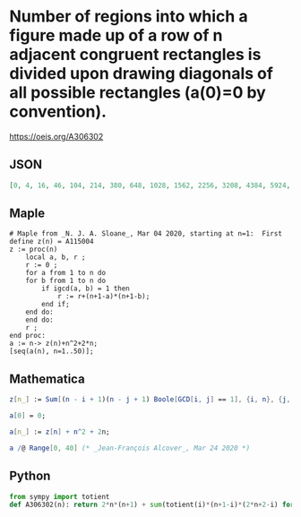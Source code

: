 # Number of regions into which a figure made up of a row of n adjacent congruent rectangles is divided upon drawing diagonals of all possible rectangles \(a\(0\)\=0 by convention\)\.
https://oeis.org/A306302
## JSON
```JSON
[0, 4, 16, 46, 104, 214, 380, 648, 1028, 1562, 2256, 3208, 4384, 5924, 7792, 10052, 12744, 16060, 19880, 24486, 29748, 35798, 42648, 50648, 59544, 69700, 80992, 93654, 107596, 123374, 140488, 159704, 180696, 203684, 228624, 255892, 285152, 317400, 352096, 389576]
```
## Maple
```Maple
# Maple from _N. J. A. Sloane_, Mar 04 2020, starting at n=1:  First define z(n) = A115004
z := proc(n)
    local a, b, r ;
    r := 0 ;
    for a from 1 to n do
    for b from 1 to n do
        if igcd(a, b) = 1 then
            r := r+(n+1-a)*(n+1-b);
        end if;
    end do:
    end do:
    r ;
end proc:
a := n-> z(n)+n^2+2*n;
[seq(a(n), n=1..50)];
```
## Mathematica
```Mathematica
z[n_] := Sum[(n - i + 1)(n - j + 1) Boole[GCD[i, j] == 1], {i, n}, {j, n}];
```
```Mathematica
a[0] = 0;
```
```Mathematica
a[n_] := z[n] + n^2 + 2n;
```
```Mathematica
a /@ Range[0, 40] (* _Jean-François Alcover_, Mar 24 2020 *)
```
## Python
```Python
from sympy import totient
def A306302(n): return 2*n*(n+1) + sum(totient(i)*(n+1-i)*(2*n+2-i) for i in range(2,n+1)) # _Chai Wah Wu_, Aug 16 2021
```
